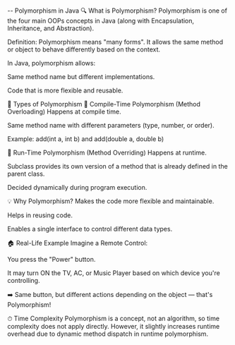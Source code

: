 -- Polymorphism in Java
🔍 What is Polymorphism?
Polymorphism is one of the four main OOPs concepts in Java (along with Encapsulation, Inheritance, and Abstraction).

Definition:
Polymorphism means "many forms". It allows the same method or object to behave differently based on the context.

In Java, polymorphism allows:

Same method name but different implementations.

Code that is more flexible and reusable.

🎯 Types of Polymorphism
🔸 Compile-Time Polymorphism (Method Overloading)
Happens at compile time.

Same method name with different parameters (type, number, or order).

Example: add(int a, int b) and add(double a, double b)

🔸 Run-Time Polymorphism (Method Overriding)
Happens at runtime.

Subclass provides its own version of a method that is already defined in the parent class.

Decided dynamically during program execution.

💡 Why Polymorphism?
Makes the code more flexible and maintainable.

Helps in reusing code.

Enables a single interface to control different data types.

🏠 Real-Life Example
Imagine a Remote Control:

You press the "Power" button.

It may turn ON the TV, AC, or Music Player based on which device you're controlling.

➡️ Same button, but different actions depending on the object — that's Polymorphism!

⏱ Time Complexity
Polymorphism is a concept, not an algorithm, so time complexity does not apply directly.
However, it slightly increases runtime overhead due to dynamic method dispatch in runtime polymorphism.
